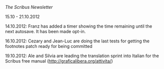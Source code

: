 _The Scribus Newsletter_

15.10 - 21.10.2012

14.10.2012: Franz has added a timer showing the time remaining until the next autosave. It has been made opt-in.

16.10.2012: Cezary and Jean-Luc are doing the last tests for getting the footnotes patch ready for being committed

19.10.2012: Ale and Silvia are leading the translation sprint into Italian for the Scribus free manual (http://graficalibera.org/attivita/)